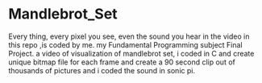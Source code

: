 # Mandlebrot_Set
Every thing, every pixel you see, even the sound you hear in the video in this repo ,is coded by me. my Fundamental Programming subject Final Project. a video of visualization of mandlebrot set, i coded in C and create unique bitmap file for each frame and create a 90 second clip out of thousands of pictures and i coded the sound in sonic pi.
